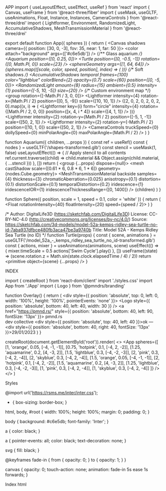 APP
import { useLayoutEffect, useEffect, useRef } from 'react'
import { Canvas, useFrame } from '@react-three/fiber'
import { useMask, useGLTF, useAnimations, Float, Instance, Instances, CameraControls } from '@react-three/drei'
import { Lightformer, Environment, RandomizedLight, AccumulativeShadows, MeshTransmissionMaterial } from '@react-three/drei'

export default function App({ spheres }) {
  return (
    <Canvas shadows camera={{ position: [30, 0, -3], fov: 35, near: 1, far: 50 }}>
      <color attach="background" args={['#c6e5db']} />
      {/** Glass aquarium */}
      <Aquarium position={[0, 0.25, 0]}>
        <Float rotationIntensity={2} floatIntensity={10} speed={2}>
          <Turtle position={[0, -0.5, -1]} rotation={[0, Math.PI, 0]} scale={23} />
        </Float>
        <Instances renderOrder={-1000}>
          <sphereGeometry args={[1, 64, 64]} />
          <meshBasicMaterial depthTest={false} />
          {spheres.map(([scale, color, speed, position], index) => (
            <Sphere key={index} scale={scale} color={color} speed={speed} position={position} />
          ))}
        </Instances>
      </Aquarium>
      {/** Soft shadows */}
      <AccumulativeShadows temporal frames={100} color="lightblue" colorBlend={2} opacity={0.7} scale={60} position={[0, -5, 0]}>
        <RandomizedLight amount={8} radius={15} ambient={0.5} intensity={1} position={[-5, 10, -5]} size={20} />
      </AccumulativeShadows>
      {/** Custom environment map */}
      <Environment resolution={1024}>
        <group rotation={[-Math.PI / 3, 0, 0]}>
          <Lightformer intensity={4} rotation-x={Math.PI / 2} position={[0, 5, -9]} scale={[10, 10, 1]} />
          {[2, 0, 2, 0, 2, 0, 2, 0].map((x, i) => (
            <Lightformer key={i} form="circle" intensity={4} rotation={[Math.PI / 2, 0, 0]} position={[x, 4, i * 4]} scale={[4, 1, 1]} />
          ))}
          <Lightformer intensity={2} rotation-y={Math.PI / 2} position={[-5, 1, -1]} scale={[50, 2, 1]} />
          <Lightformer intensity={2} rotation-y={-Math.PI / 2} position={[10, 1, 0]} scale={[50, 2, 1]} />
        </group>
      </Environment>
      <CameraControls truckSpeed={0} dollySpeed={0} minPolarAngle={0} maxPolarAngle={Math.PI / 2} />
    </Canvas>
  )
}

function Aquarium({ children, ...props }) {
  const ref = useRef()
  const { nodes } = useGLTF('/shapes-transformed.glb')
  const stencil = useMask(1, false)
  useLayoutEffect(() => {
    // Apply stencil to all contents
    ref.current.traverse((child) => child.material && Object.assign(child.material, { ...stencil }))
  }, [])
  return (
    <group {...props} dispose={null}>
      <mesh castShadow scale={[0.61 * 6, 0.8 * 6, 1 * 6]} geometry={nodes.Cube.geometry}>
        <MeshTransmissionMaterial
          backside
          samples={4}
          thickness={3}
          chromaticAberration={0.025}
          anisotropy={0.1}
          distortion={0.1}
          distortionScale={0.1}
          temporalDistortion={0.2}
          iridescence={1}
          iridescenceIOR={1}
          iridescenceThicknessRange={[0, 1400]}
        />
      </mesh>
      <group ref={ref}>{children}</group>
    </group>
  )
}

function Sphere({ position, scale = 1, speed = 0.1, color = 'white' }) {
  return (
    <Float rotationIntensity={40} floatIntensity={20} speed={speed / 2}>
      <Instance position={position} scale={scale} color={color} />
    </Float>
  )
}

/*
Author: DigitalLife3D (https://sketchfab.com/DigitalLife3D)
License: CC-BY-NC-4.0 (http://creativecommons.org/licenses/by-nc/4.0/)
Source: https://sketchfab.com/3d-models/model-52a-kemps-ridley-sea-turtle-no-id-7aba937dfbce480fb3aca47be3a9740b
Title: Model 52A - Kemps Ridley Sea Turtle (no ID)
*/
function Turtle(props) {
  const { scene, animations } = useGLTF('/model_52a_-_kemps_ridley_sea_turtle_no_id-transformed.glb')
  const { actions, mixer } = useAnimations(animations, scene)
  useEffect(() => {
    mixer.timeScale = 0.5
    actions['Swim Cycle'].play()
  }, [])
  useFrame((state) => (scene.rotation.z = Math.sin(state.clock.elapsedTime / 4) / 2))
  return <primitive object={scene} {...props} />
}


INDEX

import { createRoot } from 'react-dom/client'
import './styles.css'
import App from './App'
import { Logo } from '@pmndrs/branding'

function Overlay() {
  return (
    <div style={{ position: 'absolute', top: 0, left: 0, width: '100%', height: '100%', pointerEvents: 'none' }}>
      <Logo style={{ position: 'absolute', bottom: 40, left: 40, width: 30 }} />
      <a href="https://pmnd.rs/" style={{ position: 'absolute', bottom: 40, left: 90, fontSize: '13px' }}>
        pmnd.rs
        <br />
        dev collective
      </a>
      <div style={{ position: 'absolute', top: 40, left: 40 }}>ok —</div>
      <div style={{ position: 'absolute', bottom: 40, right: 40, fontSize: '13px' }}>29/01/2023</div>
    </div>
  )
}

createRoot(document.getElementById('root')).render(
  <>
    <App
      spheres={[
        [1, 'orange', 0.05, [-4, -1, -1]],
        [0.75, 'hotpink', 0.1, [-4, 2, -2]],
        [1.25, 'aquamarine', 0.2, [4, -3, 2]],
        [1.5, 'lightblue', 0.3, [-4, -2, -3]],
        [2, 'pink', 0.3, [-4, 2, -4]],
        [2, 'skyblue', 0.3, [-4, 2, -4]],
        [1.5, 'orange', 0.05, [-4, -1, -1]],
        [2, 'hotpink', 0.1, [-4, 2, -2]],
        [1.5, 'aquamarine', 0.2, [4, -3, 2]],
        [1.25, 'lightblue', 0.3, [-4, -2, -3]],
        [1, 'pink', 0.3, [-4, 2, -4]],
        [1, 'skyblue', 0.3, [-4, 2, -4]]
      ]}
    />
    <Overlay />
  </>
)


Styles

@import url('https://rsms.me/inter/inter.css');

* {
  box-sizing: border-box;
}

html,
body,
#root {
  width: 100%;
  height: 100%;
  margin: 0;
  padding: 0;
}

body {
  background: #c6e5db;
  font-family: 'Inter';
}

a {
  color: black;
}

a {
  pointer-events: all;
  color: black;
  text-decoration: none;
}

svg {
  fill: black;
}

@keyframes fade-in {
  from {
    opacity: 0;
  }
  to {
    opacity: 1;
  }
}

canvas {
  opacity: 0;
  touch-action: none;
  animation: fade-in 5s ease 1s forwards;
}

Index html

<!DOCTYPE html>
<html lang="en">

<head>
	<meta charset="utf-8">
	<meta name="viewport" content="width=device-width, initial-scale=1, shrink-to-fit=no">
	<meta name="theme-color" content="#000000">
	<!--
      manifest.json provides metadata used when your web app is added to the
      homescreen on Android. See https://developers.google.com/web/fundamentals/engage-and-retain/web-app-manifest/
    -->
	<link rel="manifest" href="%PUBLIC_URL%/manifest.json">
	<link rel="shortcut icon" href="%PUBLIC_URL%/favicon.ico">
	<!--
      Notice the use of %PUBLIC_URL% in the tags above.
      It will be replaced with the URL of the `public` folder during the build.
      Only files inside the `public` folder can be referenced from the HTML.

      Unlike "/favicon.ico" or "favicon.ico", "%PUBLIC_URL%/favicon.ico" will
      work correctly both with client-side routing and a non-root public URL.
      Learn how to configure a non-root public URL by running `npm run build`.
    -->
	<title>React App</title>
</head>

<body>
	<noscript>
		You need to enable JavaScript to run this app.
	</noscript>
	<div id="root"></div>
	<!--
      This HTML file is a template.
      If you open it directly in the browser, you will see an empty page.

      You can add webfonts, meta tags, or analytics to this file.
      The build step will place the bundled scripts into the <body> tag.

      To begin the development, run `npm start` or `yarn start`.
      To create a production bundle, use `npm run build` or `yarn build`.
    -->
</body>

</html>